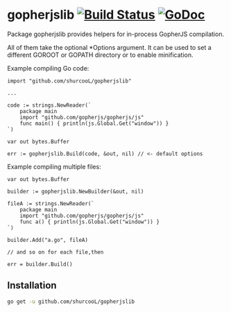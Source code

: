 # gopherjslib [![Build Status](https://travis-ci.org/shurcooL/gopherjslib.svg?branch=master)](https://travis-ci.org/shurcooL/gopherjslib) [![GoDoc](https://godoc.org/github.com/shurcooL/gopherjslib?status.svg)](https://godoc.org/github.com/shurcooL/gopherjslib)

Package gopherjslib provides helpers for in-process GopherJS compilation.

All of them take the optional *Options argument. It can be used to set
a different GOROOT or GOPATH directory or to enable minification.

Example compiling Go code:

	import "github.com/shurcooL/gopherjslib"

	...

	code := strings.NewReader(`
		package main
		import "github.com/gopherjs/gopherjs/js"
		func main() { println(js.Global.Get("window")) }
	`)

	var out bytes.Buffer

	err := gopherjslib.Build(code, &out, nil) // <- default options

Example compiling multiple files:

	var out bytes.Buffer

	builder := gopherjslib.NewBuilder(&out, nil)

	fileA := strings.NewReader(`
		package main
		import "github.com/gopherjs/gopherjs/js"
		func a() { println(js.Global.Get("window")) }
	`)

	builder.Add("a.go", fileA)

	// and so on for each file,then

	err = builder.Build()

Installation
------------

```bash
go get -u github.com/shurcooL/gopherjslib
```
